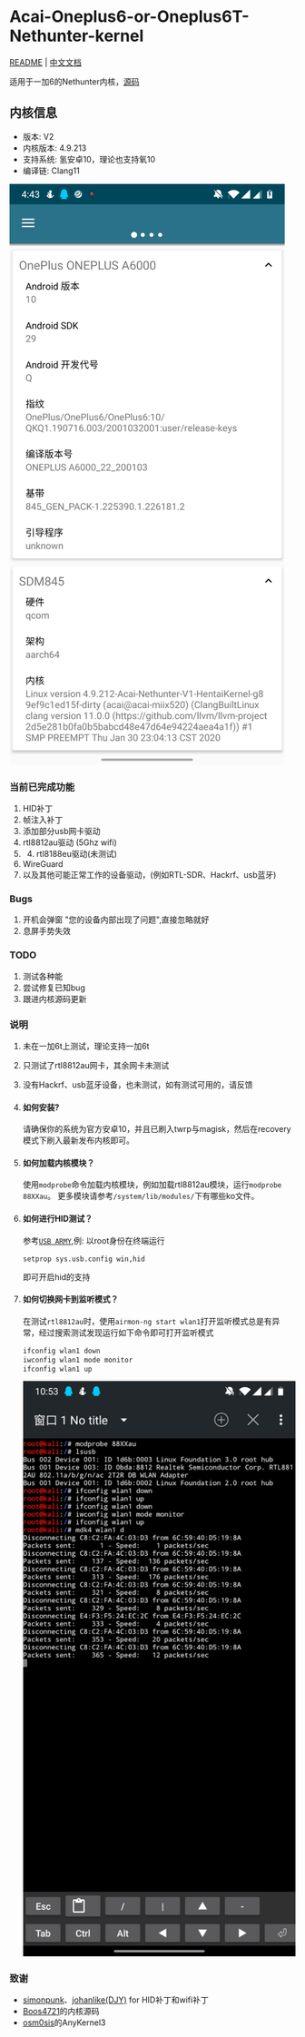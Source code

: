 # Acai-Oneplus6-or-Oneplus6T-Nethunter-kernel
[README](README.md) | [中文文档](README_zh.md)

适用于一加6的Nethunter内核，[源码](https://github.com/acai66/op6_kernel)

## 内核信息
- 版本: V2
- 内核版本: 4.9.213
- 支持系统: 氢安卓10，理论也支持氧10
- 编译链: Clang11

![内核版本](resources/images/version.jpg)

### 当前已完成功能
1. HID补丁
2. 帧注入补丁
3. 添加部分usb网卡驱动
4. rtl8812au驱动 (5Ghz wifi)
5. 4. rtl8188eu驱动(未测试)
6. WireGuard
7. 以及其他可能正常工作的设备驱动，(例如RTL-SDR、Hackrf、usb蓝牙) 

### Bugs
1. 开机会弹窗 "您的设备内部出现了问题",直接忽略就好
2. 息屏手势失效

### TODO
1. 测试各种能
2. 尝试修复已知bug
3. 跟进内核源码更新

### 说明
1. 未在一加6t上测试，理论支持一加6t
2. 只测试了rtl8812au网卡，其余网卡未测试
3. 没有Hackrf、usb蓝牙设备，也未测试，如有测试可用的，请反馈
4. #### 如何安装?
    请确保你的系统为官方安卓10，并且已刷入twrp与magisk，然后在recovery模式下刷入最新发布内核即可。
5. #### 如何加载内核模块？
    使用`modprobe`命令加载内核模块，例如加载rtl8812au模块，运行`modprobe 88XXau`。
    更多模块请参考`/system/lib/modules/`下有哪些ko文件。
6. #### 如何进行HID测试？
    参考[`USB ARMY`](https://forum.xda-developers.com/oneplus-5/development/burgerhunter-t3638810),例: 以root身份在终端运行
    ```
    setprop sys.usb.config win,hid
    ```
    即可开启hid的支持
7. #### 如何切换网卡到监听模式？
    在测试`rtl8812au`时，使用`airmon-ng start wlan1`打开监听模式总是有异常，经过搜索测试发现运行如下命令即可打开监听模式
    ```
    ifconfig wlan1 down
    iwconfig wlan1 mode monitor
    ifconfig wlan1 up
    ```

    ![开启监听模式](resources/images/enable_monitor_mode.jpg)

### 致谢
- [simonpunk](https://forum.xda-developers.com/oneplus-5/development/burgerhunter-t3638810)、[johanlike(DJY)](https://github.com/johanlike) for HID补丁和wifi补丁
- [Boos4721](https://github.com/Boos4721/op6_kernel)的内核源码
- [osm0sis](https://github.com/osm0sis/AnyKernel3)的AnyKernel3

